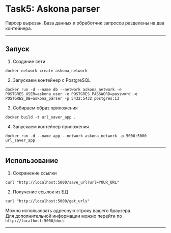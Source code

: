 # Task5: Askona parser
Парсер вырезан. База данных и обработчик запросов разделены на два контейнера.

---
## Запуск
 1. Создание сети
  ```
  docker network create askona_network
  ```
 2. Запускаем контейнер с PostgreSQL
  ```
  docker run -d --name db --network askona_network -e POSTGRES_USER=askona_user -e POSTGRES_PASSWORD=password -e POSTGRES_DB=askona_parser -p 5432:5432 postgres:13
  ```
 3. Собираем образ приложения
  ```
  docker build -t url_saver_app .
  ```
 4. Запускаем контейнер приложения
  ```
  docker run -d --name app --network askona_network -p 5000:5000 url_saver_app
  ```

---
## Использование
 1. Сохранение ссылки
  ```
  curl "http://localhost:5000/save_url?url=YOUR_URL"
  ```
 2. Получение ссылок из БД
  ```
  curl "http://localhost:5000/get_urls"
  ```  

 Можно использовать адресную строку вашего браузера.  
 Для дополнительной информации можно перейти по `http://localhost:5000/docs`

---
